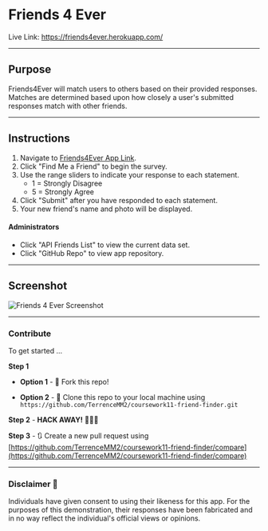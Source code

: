 # Friends 4 Ever
Live Link: https://friends4ever.herokuapp.com/

 - - - 

## Purpose  
Friends4Ever will match users to others based on their provided responses. Matches are determined based upon how closely a user's submitted responses match with other friends.  

- - - 

## Instructions  

1. Navigate to [Friends4Ever App Link](https://friends4ever.herokuapp.com/).  
2. Click "Find Me a Friend" to begin the survey.  
3. Use the range sliders to indicate your response to each statement.  
   * 1 = Strongly Disagree  
   * 5 = Strongly Agree  
4. Click "Submit" after you have responded to each statement.  
5. Your new friend's name and photo will be displayed.  

#### Administrators  

* Click "API Friends List" to view the current data set.  
* Click "GitHub Repo" to view app repository.  

- - - 

## Screenshot  
![Friends 4 Ever Screenshot](../media/friends-4-ever-screenshot.png?raw=true)  

- - -

### Contribute  

To get started ...

**Step 1**

- **Option 1** - 🍴 Fork this repo!

- **Option 2** - 👯 Clone this repo to your local machine using `https://github.com/TerrenceMM2/coursework11-friend-finder.git`

**Step 2** - **HACK AWAY!** 🔨🔨🔨

**Step 3** - 🔃 Create a new pull request using [https://github.com/TerrenceMM2/coursework11-friend-finder/compare](https://github.com/TerrenceMM2/coursework11-friend-finder/compare)  

- - - 

### Disclaimer 📜
Individuals have given consent to using their likeness for this app. For the purposes of this demonstration, their responses have been fabricated and in no way reflect the individual's official views or opinions.

